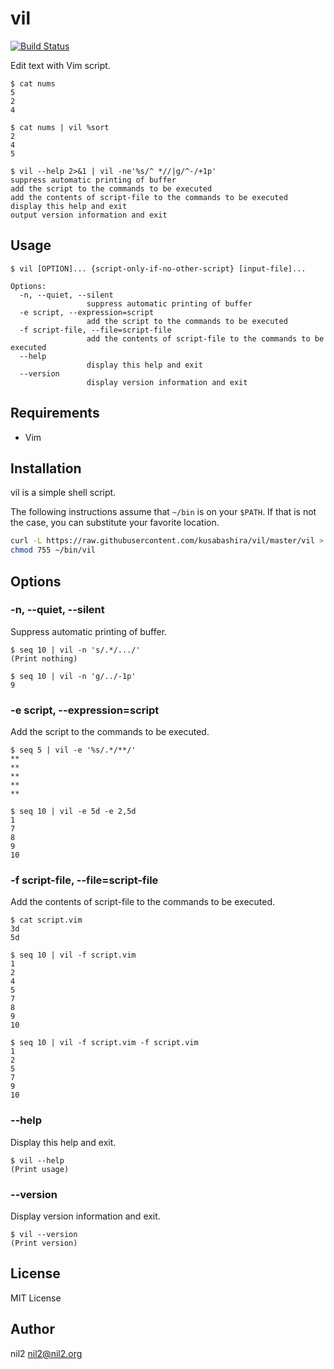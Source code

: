 vil
===

[![Build Status](https://travis-ci.org/kusabashira/vil.svg?branch=master)](https://travis-ci.org/kusabashira/vil)

Edit text with Vim script.

```
$ cat nums
5
2
4

$ cat nums | vil %sort
2
4
5

$ vil --help 2>&1 | vil -ne'%s/^ *//|g/^-/+1p'
suppress automatic printing of buffer
add the script to the commands to be executed
add the contents of script-file to the commands to be executed
display this help and exit
output version information and exit
```

Usage
-----

```
$ vil [OPTION]... {script-only-if-no-other-script} [input-file]...

Options:
  -n, --quiet, --silent
                 suppress automatic printing of buffer
  -e script, --expression=script
                 add the script to the commands to be executed
  -f script-file, --file=script-file
                 add the contents of script-file to the commands to be executed
  --help
                 display this help and exit
  --version
                 display version information and exit
```

Requirements
-----------

- Vim

Installation
------------

vil is a simple shell script.

The following instructions assume that `~/bin` is on your `$PATH`.
If that is not the case, you can substitute your favorite location.

```sh
curl -L https://raw.githubusercontent.com/kusabashira/vil/master/vil > ~/bin/vil
chmod 755 ~/bin/vil
```

Options
-------

### -n, --quiet, --silent

Suppress automatic printing of buffer.

```
$ seq 10 | vil -n 's/.*/.../'
(Print nothing)

$ seq 10 | vil -n 'g/../-1p'
9
```

### -e script, --expression=script

Add the script to the commands to be executed.

```
$ seq 5 | vil -e '%s/.*/**/'
**
**
**
**
**

$ seq 10 | vil -e 5d -e 2,5d
1
7
8
9
10
```

### -f script-file, --file=script-file

Add the contents of script-file to the commands to be executed.

```
$ cat script.vim
3d
5d

$ seq 10 | vil -f script.vim
1
2
4
5
7
8
9
10

$ seq 10 | vil -f script.vim -f script.vim
1
2
5
7
9
10
```

### --help

Display this help and exit.

```
$ vil --help
(Print usage)
```

### --version

Display version information and exit.

```
$ vil --version
(Print version)
```

License
-------

MIT License

Author
------

nil2 <nil2@nil2.org>

